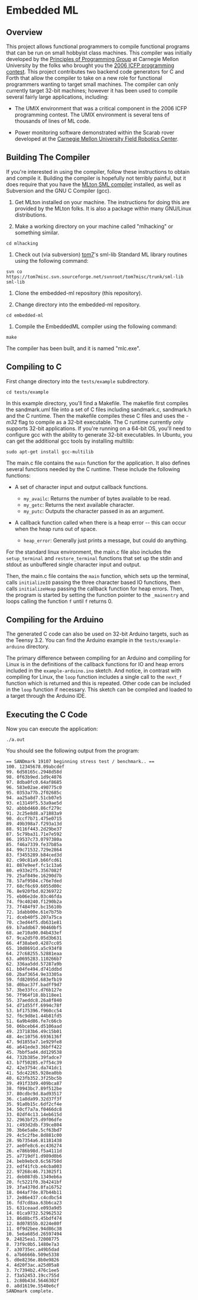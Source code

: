 # Embedded ML

## Overview

This project allows functional programmers to compile functional
programs that can be run on small hobbyist class machines. This
compiler was initially developed by the 
[Principles of Programming Group](http://www.cs.cmu.edu/afs/cs/Web/Groups/pop/pop.html)
at Carnegie Mellon University by the folks
who brought you the [2006 ICFP programming contest](http://www.boundvariable.org).
This project contributes two backend code
generators for C and Forth that allow the compiler to take on a new role
for functional programmers wanting to target small machines.  The
compiler can only currently target 32-bit machines; however it has
been used to compile several fairly large applications, including:

* The UMIX environment that was a critical component in the 2006
ICFP programming contest.  The UMIX environment is several tens of
thousands of lines of ML code.

* Power monitoring software demonstrated within the Scarab rover
developed at the [Carnegie Mellon
University Field Robotics Center](http://www.frc.ri.cmu.edu).

## Building The Compiler

If you're interested in using the compiler, follow these
instructions to obtain and compile it.  Building the compiler is
hopefully not terribly painful, but it does require that you have the
[MLton SML compiler](http://mlton.org) installed, as well
as Subversion and the GNU C Compiler (gcc).

1. Get MLton installed on your machine.  The instructions for doing this
are provided by the MLton folks.  It is also a package within many
GNU/Linux distributions.

1. Make a working directory on your machine called "mlhacking" or something similar.

`cd mlhacking`

1. Check out (via subversion) [tom7](http://tom7.org)'s
sml-lib Standard ML library routines using the following command:

`svn co https://tom7misc.svn.sourceforge.net/svnroot/tom7misc/trunk/sml-lib sml-lib`

1. Clone the embedded-ml repository (this repository).

1. Change directory into the embedded-ml repository.

`cd embedded-ml`

1. Compile the EmbeddedML compiler using the following command:

`make`

The compiler has been built, and it is named "mlc.exe".  

## Compiling to C

First change directory into the `tests/example` subdirectory.

`cd tests/example`

In this example directory, you'll find a Makefile.  The makefile first compiles the sandmark.uml file into a set of C files including sandmark.c, sandmark.h and the C runtime.  Then the makefile compiles these C files and uses the *-m32* flag to compile as a 32-bit executable.  The C runtime currently only supports 32-bit applications.  If you're running on a 64-bit OS, you'll need to configure gcc with the ability to generate 32-bit executables.  In Ubuntu, you can get the additional gcc tools by installing multilib:
 
`sudo apt-get install gcc-multilib`
 
The main.c file contains the `main` function for the application.  It also defines several functions needed by the C runtime.  These include the following functions:

- A set of character input and output callback functions.
  - `my_availc`: Returns the number of bytes available to be read.
  - `my_getc`: Returns the next available character.
  - `my_putc`: Outputs the character passed in as an argument.
  
- A callback function called when there is a heap error -- this can occur when the heap runs out of space.
  - `heap_error`: Generally just prints a message, but could do anything. 

For the standard linux environment, the main.c file also includes the `setup_terminal` and `restore_terminal` functions that set up the stdin and stdout as unbuffered single character input and output.

Then, the main.c file contains the `main` function, which sets up the terminal, calls `initializeIO` passing the three character based IO functions, then calls `initializeHeap` passing the callback function for heap errors.  Then, the program is started by setting the function pointer to the `_mainentry` and loops calling the function `f` until `f` returns 0.

## Compiling for the Arduino

The generated C code can also be used on 32-bit Arduino targets, such as the Teensy 3.2.  You can find the Arduino example in the `tests/example-arduino` directory.   

The primary difference between compiling for an Arduino and compiling for Linux is in the definitions of the callback functions for IO and heap errors included in the `example-arduino.ino` sketch.  And notice, in contrast with compiling for Linux, the `loop` function includes a single call to the `next_f` function which is returned and this is repeated.  Other code can be included in the `loop` function if necessary.  This sketch can be compiled and loaded to a target through the Arduino IDE.

## Executing the C Code

Now you can execute the application:

`./a.out`

You should see the following output from the program:

```
== SANDmark 19107 beginning stress test / benchmark.. ==
100. 12345678.09abcdef
99. 6d58165c.2948d58d
98. 0f63b9ed.1d9c4076
97. 8dba0fc0.64af8685
96. 583e02ae.490775c0
95. 0353a77b.2f02685c
94. aa25a8d7.51cb07e5
93. e13149f5.53a9ae5d
92. abbbd460.86cf279c
91. 2c25e8d8.a71883a9
90. dccf7b71.475e0715
89. 49b398a7.f293a13d
88. 9116f443.2d29be37
87. 5c79ba31.71e7e592
86. 19537c73.0797380a
85. f46a7339.fe37b85a
84. 99c71532.729e2864
83. f3455289.b84ced3d
82. c90c81a9.b66fcd61
81. 087e9eef.fc1c13a6
80. e933e2f5.3567082f
79. 25af849e.16290d7b
78. 57af9504.c76e7ded
77. 68cf6c69.6055d00c
76. 8e920fbd.02369722
75. eb06e2de.03c46fda
74. f9c40240.f1290b2a
73. 7f484f97.bc15610b
72. 1dabb00e.61e7b75b
71. dceb40f5.207a75ca
70. c3ed44f5.db631e81
69. b7addb67.90460bf5
68. ae710a90.04b433ef
67. 9ca2d5f0.05d3b631
66. 4f38abe0.4287cc05
65. 10d8691d.a5c934f8
64. 27c68255.52881eaa
63. a0695283.110266b7
62. 336aa5dd.57287a9b
61. b04fe494.d741ddbd
60. 2baf3654.9e33305a
59. fd82095d.683efb19
58. d0bac37f.badff9d7
57. 3be33fcc.d76b127e
56. 7f964f18.8b118ee1
55. 37aeddc8.26a8f840
54. d71d55ff.6994c78f
53. bf175396.f960cc54
52. f6c9d8e1.44b81fd5
51. 6a9b4d86.fe7c66cb
50. 06bceb64.d5106aad
49. 237183b6.49c15b01
48. 4ec10756.6936136f
47. 9d1855a7.1e929fe8
46. a641ede3.36bff422
45. 7bbf5ad4.dd129538
44. 732b385e.39fadce7
43. b7f50285.e7f54c39
42. 42e3754c.da741dc1
41. 5dc42265.928ea0bb
40. 623fb352.3f25bc5b
39. 491f33d9.409bca87
38. f0943bc7.89f512be
37. 80cdbc9d.8ad93517
36. c1a8da99.32d37f3f
35. 91a0b15c.6df2cf4e
34. 50cf7a7a.f0466dc8
33. 02df4c13.14eb615d
32. 2963bf25.d9f06dfe
31. c493d2db.f39ce804
30. 3b6e5a8e.5cf63bd7
29. 4c5c2fbe.8d881c00
28. 9b7354a6.81181438
27. ae0fe8c6.ec436274
26. e786b98d.f5a4111d
25. a7719df1.d989d0b6
24. beb9ebc0.6c56750d
23. edf41fcb.e4cba003
22. 97268c46.713025f1
21. deb087db.1349eb6a
20. fc5221f0.3b4241bf
19. 3fa4370d.8fa16752
18. 044af7de.87b44b11
17. 2e86e437.c4cdbc54
16. fd7cd8aa.63b6ca23
15. 631ceaad.e093a9d5
14. 01ca9732.52962532
13. 86d8bcf5.45bdf474
12. 8d07855b.0224e80f
11. 0f9d2bee.94d86c38
10. 5e6a685d.26597494
9. 24825ea1.72008775
8. 73f9c0b5.1480e7a3
7. a30735ec.a49b5dad
6. a7b6666b.509e5338
5. d0e8236e.8b0e9826
4. 4d20f3ac.a25d05a8
3. 7c7394b2.476c1ee5
2. f3a52453.19cc755d
1. 2c80b43d.5646302f
0. a8d1619e.5540e6cf
SANDmark complete.
```
